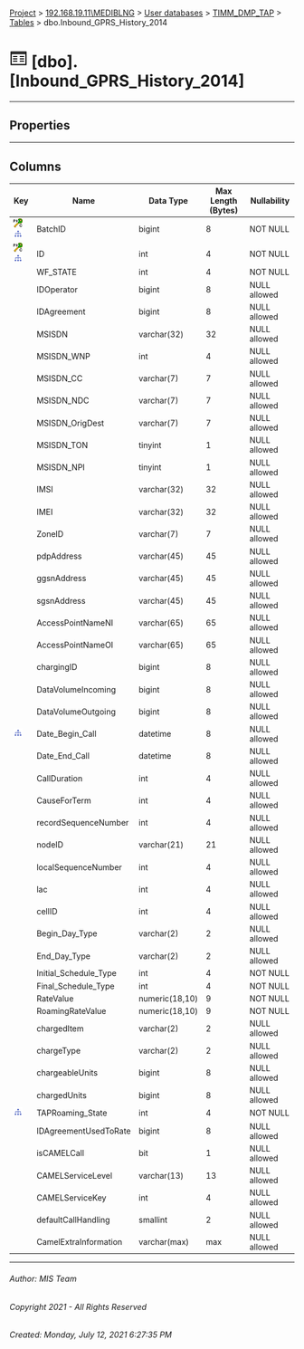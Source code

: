 #### 

[Project](../../../../index.md) > [192.168.19.11\\MEDIBLNG](../../../index.md) > [User databases](../../index.md) > [TIMM_DMP_TAP](../index.md) > [Tables](Tables.md) > dbo.Inbound_GPRS_History_2014

# ![Tables](../../../../Images/Table32.png) [dbo].[Inbound_GPRS_History_2014]

---

## <a name="#properties"></a>Properties



---

## <a name="#columns"></a>Columns

| Key | Name | Data Type | Max Length (Bytes) | Nullability |
|---|---|---|---|---|
| [![Cluster Primary Key PK_DMP_Inbound_GPRS_History_2014: BatchID\ID](../../../../Images/pkcluster.png)](#indexes)[![Indexes IX_ExporterMoveToWorkItems](../../../../Images/Index.png)](#indexes) | BatchID | bigint | 8 | NOT NULL |
| [![Cluster Primary Key PK_DMP_Inbound_GPRS_History_2014: BatchID\ID](../../../../Images/pkcluster.png)](#indexes)[![Indexes IX_ExporterMoveToWorkItems](../../../../Images/Index.png)](#indexes) | ID | int | 4 | NOT NULL |
|  | WF_STATE | int | 4 | NOT NULL |
|  | IDOperator | bigint | 8 | NULL allowed |
|  | IDAgreement | bigint | 8 | NULL allowed |
|  | MSISDN | varchar(32) | 32 | NULL allowed |
|  | MSISDN_WNP | int | 4 | NULL allowed |
|  | MSISDN_CC | varchar(7) | 7 | NULL allowed |
|  | MSISDN_NDC | varchar(7) | 7 | NULL allowed |
|  | MSISDN_OrigDest | varchar(7) | 7 | NULL allowed |
|  | MSISDN_TON | tinyint | 1 | NULL allowed |
|  | MSISDN_NPI | tinyint | 1 | NULL allowed |
|  | IMSI | varchar(32) | 32 | NULL allowed |
|  | IMEI | varchar(32) | 32 | NULL allowed |
|  | ZoneID | varchar(7) | 7 | NULL allowed |
|  | pdpAddress | varchar(45) | 45 | NULL allowed |
|  | ggsnAddress | varchar(45) | 45 | NULL allowed |
|  | sgsnAddress | varchar(45) | 45 | NULL allowed |
|  | AccessPointNameNI | varchar(65) | 65 | NULL allowed |
|  | AccessPointNameOI | varchar(65) | 65 | NULL allowed |
|  | chargingID | bigint | 8 | NULL allowed |
|  | DataVolumeIncoming | bigint | 8 | NULL allowed |
|  | DataVolumeOutgoing | bigint | 8 | NULL allowed |
| [![Indexes IX_DATE_BEGIN_CALL](../../../../Images/Index.png)](#indexes) | Date_Begin_Call | datetime | 8 | NULL allowed |
|  | Date_End_Call | datetime | 8 | NULL allowed |
|  | CallDuration | int | 4 | NULL allowed |
|  | CauseForTerm | int | 4 | NULL allowed |
|  | recordSequenceNumber | int | 4 | NULL allowed |
|  | nodeID | varchar(21) | 21 | NULL allowed |
|  | localSequenceNumber | int | 4 | NULL allowed |
|  | lac | int | 4 | NULL allowed |
|  | cellID | int | 4 | NULL allowed |
|  | Begin_Day_Type | varchar(2) | 2 | NULL allowed |
|  | End_Day_Type | varchar(2) | 2 | NULL allowed |
|  | Initial_Schedule_Type | int | 4 | NOT NULL |
|  | Final_Schedule_Type | int | 4 | NOT NULL |
|  | RateValue | numeric(18,10) | 9 | NOT NULL |
|  | RoamingRateValue | numeric(18,10) | 9 | NOT NULL |
|  | chargedItem | varchar(2) | 2 | NULL allowed |
|  | chargeType | varchar(2) | 2 | NULL allowed |
|  | chargeableUnits | bigint | 8 | NULL allowed |
|  | chargedUnits | bigint | 8 | NULL allowed |
| [![Indexes IX_ExporterMoveToWorkItems](../../../../Images/Index.png)](#indexes) | TAPRoaming_State | int | 4 | NOT NULL |
|  | IDAgreementUsedToRate | bigint | 8 | NULL allowed |
|  | isCAMELCall | bit | 1 | NULL allowed |
|  | CAMELServiceLevel | varchar(13) | 13 | NULL allowed |
|  | CAMELServiceKey | int | 4 | NULL allowed |
|  | defaultCallHandling | smallint | 2 | NULL allowed |
|  | CamelExtraInformation | varchar(max) | max | NULL allowed |


---

###### Author:  MIS Team

###### Copyright 2021 - All Rights Reserved

###### Created: Monday, July 12, 2021 6:27:35 PM


